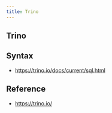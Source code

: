 ```yaml
---
title: Trino
---
```


## Trino


## Syntax
- https://trino.io/docs/current/sql.html


## Reference
- https://trino.io/
